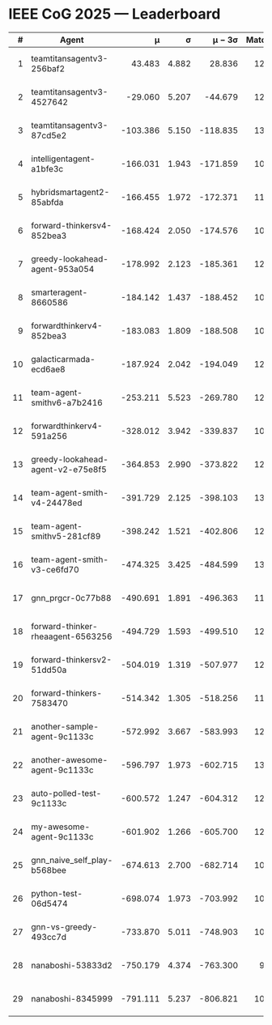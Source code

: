 # IEEE CoG 2025 — Leaderboard

| # | Agent | μ | σ | μ − 3σ | Matches | Updated |
|---:|---|---:|---:|---:|---:|---|
| 1 | teamtitansagentv3-256baf2 | 43.483 | 4.882 | 28.836 | 12700 | 2025-08-21 19:13 |
| 2 | teamtitansagentv3-4527642 | -29.060 | 5.207 | -44.679 | 12214 | 2025-08-21 19:13 |
| 3 | teamtitansagentv3-87cd5e2 | -103.386 | 5.150 | -118.835 | 13566 | 2025-08-21 19:13 |
| 4 | intelligentagent-a1bfe3c | -166.031 | 1.943 | -171.859 | 10582 | 2025-08-21 19:13 |
| 5 | hybridsmartagent2-85abfda | -166.455 | 1.972 | -172.371 | 11177 | 2025-08-21 19:13 |
| 6 | forward-thinkersv4-852bea3 | -168.424 | 2.050 | -174.576 | 10159 | 2025-08-21 19:13 |
| 7 | greedy-lookahead-agent-953a054 | -178.992 | 2.123 | -185.361 | 12220 | 2025-08-21 19:13 |
| 8 | smarteragent-8660586 | -184.142 | 1.437 | -188.452 | 10932 | 2025-08-21 19:13 |
| 9 | forwardthinkerv4-852bea3 | -183.083 | 1.809 | -188.508 | 10162 | 2025-08-21 19:13 |
| 10 | galacticarmada-ecd6ae8 | -187.924 | 2.042 | -194.049 | 12120 | 2025-08-21 19:13 |
| 11 | team-agent-smithv6-a7b2416 | -253.211 | 5.523 | -269.780 | 12260 | 2025-08-21 19:13 |
| 12 | forwardthinkerv4-591a256 | -328.012 | 3.942 | -339.837 | 10606 | 2025-08-21 19:13 |
| 13 | greedy-lookahead-agent-v2-e75e8f5 | -364.853 | 2.990 | -373.822 | 12560 | 2025-08-21 19:13 |
| 14 | team-agent-smith-v4-24478ed | -391.729 | 2.125 | -398.103 | 13082 | 2025-08-21 19:13 |
| 15 | team-agent-smithv5-281cf89 | -398.242 | 1.521 | -402.806 | 12900 | 2025-08-21 19:13 |
| 16 | team-agent-smith-v3-ce6fd70 | -474.325 | 3.425 | -484.599 | 13642 | 2025-08-21 19:13 |
| 17 | gnn_prgcr-0c77b88 | -490.691 | 1.891 | -496.363 | 11630 | 2025-08-21 19:13 |
| 18 | forward-thinker-rheaagent-6563256 | -494.729 | 1.593 | -499.510 | 12264 | 2025-08-21 19:13 |
| 19 | forward-thinkersv2-51dd50a | -504.019 | 1.319 | -507.977 | 12484 | 2025-08-21 19:13 |
| 20 | forward-thinkers-7583470 | -514.342 | 1.305 | -518.256 | 11880 | 2025-08-21 19:13 |
| 21 | another-sample-agent-9c1133c | -572.992 | 3.667 | -583.993 | 12700 | 2025-08-21 19:13 |
| 22 | another-awesome-agent-9c1133c | -596.797 | 1.973 | -602.715 | 13200 | 2025-08-21 19:13 |
| 23 | auto-polled-test-9c1133c | -600.572 | 1.247 | -604.312 | 12160 | 2025-08-21 19:13 |
| 24 | my-awesome-agent-9c1133c | -601.902 | 1.266 | -605.700 | 12800 | 2025-08-21 19:13 |
| 25 | gnn_naive_self_play-b568bee | -674.613 | 2.700 | -682.714 | 10240 | 2025-08-21 19:13 |
| 26 | python-test-06d5474 | -698.074 | 1.973 | -703.992 | 10520 | 2025-08-21 19:13 |
| 27 | gnn-vs-greedy-493cc7d | -733.870 | 5.011 | -748.903 | 10180 | 2025-08-21 19:13 |
| 28 | nanaboshi-53833d2 | -750.179 | 4.374 | -763.300 | 9840 | 2025-08-21 19:13 |
| 29 | nanaboshi-8345999 | -791.111 | 5.237 | -806.821 | 10350 | 2025-08-21 19:13 |
